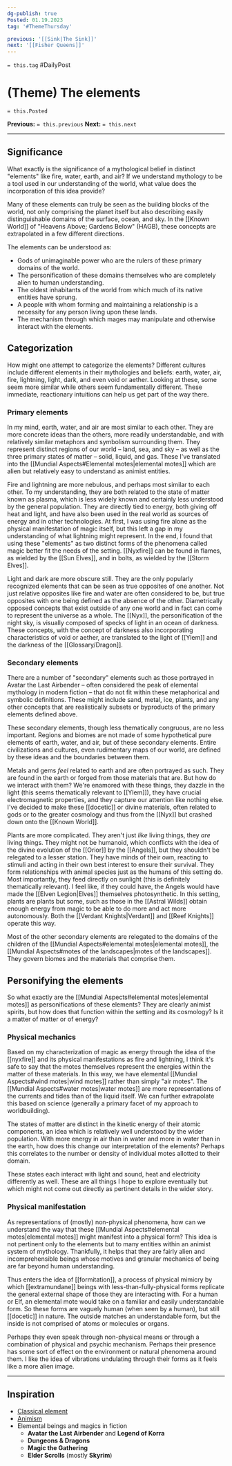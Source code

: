 ```yaml
---
dg-publish: true
Posted: 01.19.2023
tag: '#ThemeThursday'

previous: '[[Sink|The Sink]]'
next: '[[Fisher Queens]]'
---
```

`= this.tag` #DailyPost
# (Theme) The elements
`= this.Posted`

**Previous:** `= this.previous`
**Next:** `= this.next`

---

## Significance

What exactly is the significance of a mythological belief in distinct "elements" like fire, water, earth, and air? If we understand mythology to be a tool used in our understanding of the world, what value does the incorporation of this idea provide?

Many of these elements can truly be seen as the building blocks of the world, not only comprising the planet itself but also describing easily distinguishable domains of the surface, ocean, and sky. In the [[Known World]] of "Heavens Above; Gardens Below" (HAGB), these concepts are extrapolated in a few different directions.

The elements can be understood as:

- Gods of unimaginable power who are the rulers of these primary domains of the world.
- The personification of these domains themselves who are completely alien to human understanding.
- The oldest inhabitants of the world from which much of its native entities have sprung.
- A people with whom forming and maintaining a relationship is a necessity for any person living upon these lands.
- The mechanism through which mages may manipulate and otherwise interact with the elements.

## Categorization

How might one attempt to categorize the elements? Different cultures include different elements in their mythologies and beliefs: earth, water, air, fire, lightning, light, dark, and even void or aether. Looking at these, some seem more similar while others seem fundamentally different. These immediate, reactionary intuitions can help us get part of the way there.

### Primary elements

In my mind, earth, water, and air are most similar to each other. They are more concrete ideas than the others, more readily understandable, and with relatively similar metaphors and symbolism surrounding them. They represent distinct regions of our world – land, sea, and sky – as well as the three primary states of matter – solid, liquid, and gas. These I've translated into the [[Mundial Aspects#Elemental motes|elemental motes]] which are alien but relatively easy to understand as animist entities.

Fire and lightning are more nebulous, and perhaps most similar to each other. To my understanding, they are both related to the state of matter known as plasma, which is less widely known and certainly less understood by the general population. They are directly tied to energy, both giving off heat and light, and have also been used in the real world as sources of energy and in other technologies. At first, I was using fire alone as the physical manifestation of magic itself, but this left a gap in my understanding of what lightning might represent. In the end, I found that using these "elements" as two distinct forms of the phenomena called magic better fit the needs of the setting. [[Nyxfire]] can be found in flames, as wielded by the [[Sun Elves]], and in bolts, as wielded by the [[Storm Elves]].

Light and dark are more obscure still. They are the only popularly recognized elements that can be seen as true opposites of one another. Not just relative opposites like fire and water are often considered to be, but true opposites with one being defined as the absence of the other. Diametrically opposed concepts that exist outside of any one world and in fact can come to represent the universe as a whole. The [[Nyx]], the personification of the night sky, is visually composed of specks of light in an ocean of darkness. These concepts, with the concept of darkness also incorporating characteristics of void or aether, are translated to the light of [[Ylem]] and the darkness of the [[Glossary/Dragon]].

### Secondary elements

There are a number of "secondary" elements such as those portrayed in Avatar the Last Airbender – often considered the peak of elemental mythology in modern fiction – that do not fit within these metaphorical and symbolic definitions. These might include sand, metal, ice, plants, and any other concepts that are realistically subsets or byproducts of the primary elements defined above.

These secondary elements, though less thematically congruous, are no less important. Regions and biomes are not made of some hypothetical pure elements of earth, water, and air, but of these secondary elements. Entire civilizations and cultures, even rudimentary maps of our world, are defined by these ideas and the boundaries between them.

Metals and gems _feel_ related to earth and are often portrayed as such. They are found in the earth or forged from those materials that are. But how do we interact with them? We're enamored with these things, they dazzle in the light (this seems thematically relevant to [[Ylem]]), they have crucial electromagnetic properties, and they capture our attention like nothing else. I've decided to make these [[docetic]] or divine materials, often related to gods or to the greater cosmology and thus from the [[Nyx]] but crashed down onto the [[Known World]].

Plants are more complicated. They aren't just _like_ living things, they _are_ living things. They might not be humanoid, which conflicts with the idea of the divine evolution of the [[Orior]] by the [[Angels]], but they shouldn't be relegated to a lesser station. They have minds of their own, reacting to stimuli and acting in their own best interest to ensure their survival. They form relationships with animal species just as the humans of this setting do. Most importantly, they feed directly on sunlight (this is definitely thematically relevant). I feel like, if they could have, the Angels would have made the [[Elven Legion|Elves]] themselves photosynthetic. In this setting, plants are plants but some, such as those in the [[Astral Wilds]] obtain enough energy from magic to be able to do more and act more autonomously. Both the [[Verdant Knights|Verdant]] and [[Reef Knights]] operate this way.

Most of the other secondary elements are relegated to the domains of the children of the [[Mundial Aspects#elemental motes|elemental motes]], the [[Mundial Aspects#motes of the landscapes|motes of the landscapes]]. They govern biomes and the materials that comprise them.

## Personifying the elements

So what exactly are the [[Mundial Aspects#elemental motes|elemental motes]] as personifications of these elements? They are clearly animist spirits, but how does that function within the setting and its cosmology? Is it a matter of matter or of energy?

### Physical mechanics

Based on my characterization of magic as energy through the idea of the [[nyxfire]] and its physical manifestations as fire and lightning, I think it's safe to say that the motes themselves represent the energies within the matter of these materials. In this way, we have elemental [[Mundial Aspects#wind motes|wind motes]] rather than simply "air motes". The [[Mundial Aspects#water motes|water motes]] are more representations of the currents and tides than of the liquid itself. We can further extrapolate this based on science (generally a primary facet of my approach to worldbuilding).

The states of matter are distinct in the kinetic energy of their atomic components, an idea which is relatively well understood by the wider population. With more energy in air than in water and more in water than in the earth, how does this change our interpretation of the elements? Perhaps this correlates to the number or density of individual motes allotted to their domain.

These states each interact with light and sound, heat and electricity differently as well. These are all things I hope to explore eventually but which might not come out directly as pertinent details in the wider story.

### Physical manifestation

As representations of (mostly) non-physical phenomena, how can we understand the way that these [[Mundial Aspects#elemental motes|elemental motes]] might manifest into a physical form? This idea is not pertinent only to the elements but to many entities within an animist system of mythology. Thankfully, it helps that they are fairly alien and incomprehensible beings whose motives and granular mechanics of being are far beyond human understanding.

Thus enters the idea of [[formitation]], a process of physical mimicry by which [[extramundane]] beings with less-than-fully-physical forms replicate the general external shape of those they are interacting with. For a human or Elf, an elemental mote would take on a familiar and easily understandable form. So these forms are vaguely human (when seen by a human), but still [[docetic]] in nature. The outside matches an understandable form, but the inside is not comprised of atoms or molecules or organs.

Perhaps they even speak through non-physical means or through a combination of physical and psychic mechanism. Perhaps their presence has some sort of effect on the environment or natural phenomena around them. I like the idea of vibrations undulating through their forms as it feels like a more alien image.

---

## Inspiration

- [Classical element](https://en.wikipedia.org/wiki/Classical_element)
- [Animism](https://en.wikipedia.org/wiki/Animism)
- Elemental beings and magics in fiction
  - **Avatar the Last Airbender** and **Legend of Korra**
  - **Dungeons & Dragons**
  - **Magic the Gathering**
  - **Elder Scrolls** (mostly **Skyrim**)
